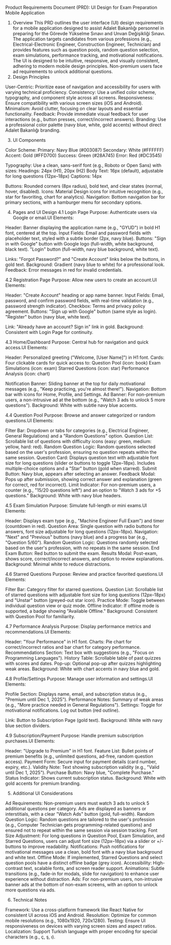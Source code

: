 Product Requirements Document (PRD): UI Design for Exam Preparation Mobile Application
1. Overview
This PRD outlines the user interface (UI) design requirements for a mobile application designed to assist Adalet Bakanlığı personnel in preparing for the Görevde Yükselme Sınavı and Unvan Değişikliği Sınavı. The application targets candidates from various professions (e.g., Electrical-Electronic Engineer, Construction Engineer, Technician) and provides features such as question pools, random question selection, exam simulations, performance tracking, and motivational notifications. The UI is designed to be intuitive, responsive, and visually consistent, adhering to modern mobile design principles. Non-premium users face ad requirements to unlock additional questions.
2. Design Principles

User-Centric: Prioritize ease of navigation and accessibility for users with varying technical proficiency.
Consistency: Use a unified color scheme, typography, and component style across all screens.
Responsiveness: Ensure compatibility with various screen sizes (iOS and Android).
Minimalism: Avoid clutter, focusing on clear layouts and essential functionality.
Feedback: Provide immediate visual feedback for user interactions (e.g., button presses, correct/incorrect answers).
Branding: Use a professional color palette (navy blue, white, gold accents) without direct Adalet Bakanlığı branding.

3. UI Components

Color Scheme: 
Primary: Navy Blue (#003087)
Secondary: White (#FFFFFF)
Accent: Gold (#FFD700)
Success: Green (#28A745)
Error: Red (#DC3545)


Typography: Use a clean, sans-serif font (e.g., Roboto or Open Sans) with sizes:
Headings: 24px (H1), 20px (H2)
Body Text: 16px (default), adjustable for long questions (12px–18px)
Captions: 14px


Buttons: Rounded corners (8px radius), bold text, and clear states (normal, hover, disabled).
Icons: Material Design icons for intuitive recognition (e.g., star for favoriting, chart for analytics).
Navigation: Bottom navigation bar for primary sections, with a hamburger menu for secondary options.

4. Pages and UI Design
4.1 Login Page
Purpose: Authenticate users via Google or email.UI Elements:

Header: Banner displaying the application name (e.g., "GYUD") in bold H1 font, centered at the top.
Input Fields: Email and password fields with placeholder text, styled with a subtle border (2px, navy blue).
Buttons:
"Sign in with Google" button with Google logo (full-width, white background, black text).
"Login" button (full-width, navy blue background, white text).


Links: "Forgot Password?" and "Create Account" links below the buttons, in gold text.
Background: Gradient (navy blue to white) for a professional look.
Feedback: Error messages in red for invalid credentials.

4.2 Registration Page
Purpose: Allow new users to create an account.UI Elements:

Header: "Create Account" heading or app name banner.
Input Fields: Email, password, and confirm password fields, with real-time validation (e.g., password strength indicator).
Checkbox: Terms and privacy policy agreement.
Buttons:
"Sign up with Google" button (same style as login).
"Register" button (navy blue, white text).


Link: "Already have an account? Sign in" link in gold.
Background: Consistent with Login Page for continuity.

4.3 Home/Dashboard
Purpose: Central hub for navigation and quick access.UI Elements:

Header: Personalized greeting ("Welcome, [User Name]") in H1 font.
Cards: Four clickable cards for quick access to:
Question Pool (icon: book)
Exam Simulations (icon: exam)
Starred Questions (icon: star)
Performance Analysis (icon: chart)


Notification Banner: Sliding banner at the top for daily motivational messages (e.g., "Keep practicing, you're almost there!").
Navigation: Bottom bar with icons for Home, Profile, and Settings.
Ad Banner: For non-premium users, a non-intrusive ad at the bottom (e.g., "Watch 3 ads to unlock 5 more questions").
Background: White with subtle navy blue accents.

4.4 Question Pool
Purpose: Browse and answer categorized or random questions.UI Elements:

Filter Bar: Dropdown or tabs for categories (e.g., Electrical Engineer, General Regulations) and a "Random Questions" option.
Question List: Scrollable list of questions with difficulty icons (easy: green, medium: yellow, hard: red).
Random Question Logic: Random questions selected based on the user's profession, ensuring no question repeats within the same session.
Question Card: Displays question text with adjustable font size for long questions (slider or buttons to toggle 12px–18px). Includes multiple-choice options and a "Star" button (gold when starred).
Submit Button: Navy blue, appears after selecting an answer.
Feedback Modal: Pops up after submission, showing correct answer and explanation (green for correct, red for incorrect).
Limit Indicator: For non-premium users, a counter (e.g., "15/20 questions left") and an option to "Watch 3 ads for +5 questions."
Background: White with navy blue headers.

4.5 Exam Simulation
Purpose: Simulate full-length or mini exams.UI Elements:

Header: Displays exam type (e.g., "Machine Engineer Full Exam") and timer (countdown in red).
Question Area: Single question with radio buttons for answers, font size adjustable for long questions (12px–18px).
Navigation: "Next" and "Previous" buttons (navy blue) and a progress bar (e.g., "Question 5/60").
Random Question Logic: Questions randomly selected based on the user's profession, with no repeats in the same session.
End Exam Button: Red button to submit the exam.
Results Modal: Post-exam, shows score, correct/incorrect answers, and option to review explanations.
Background: Minimal white to reduce distractions.

4.6 Starred Questions
Purpose: Review and practice favorited questions.UI Elements:

Filter Bar: Category filter for starred questions.
Question List: Scrollable list of starred questions with adjustable font size for long questions (12px–18px) and "Unstar" button (greyed-out star icon).
Practice Mode: Toggle between individual question view or quiz mode.
Offline Indicator: If offline mode is supported, a badge showing "Available Offline."
Background: Consistent with Question Pool for familiarity.

4.7 Performance Analysis
Purpose: Display performance metrics and recommendations.UI Elements:

Header: "Your Performance" in H1 font.
Charts: Pie chart for correct/incorrect ratios and bar chart for category performance.
Recommendations Section: Text box with suggestions (e.g., "Focus on Programming Languages").
History Table: Scrollable table of past quizzes with scores and dates.
Pop-up: Optional pop-up after quizzes highlighting weak areas.
Background: White with chart accents in navy blue and gold.

4.8 Profile/Settings
Purpose: Manage user information and settings.UI Elements:

Profile Section: Displays name, email, and subscription status (e.g., "Premium until Dec 1, 2025").
Performance Notes: Summary of weak areas (e.g., "More practice needed in General Regulations").
Settings:
Toggle for motivational notifications.
Log out button (red outline).


Link: Button to Subscription Page (gold text).
Background: White with navy blue section dividers.

4.9 Subscription/Payment
Purpose: Handle premium subscription purchases.UI Elements:

Header: "Upgrade to Premium" in H1 font.
Feature List: Bullet points of premium benefits (e.g., unlimited questions, ad-free, random question access).
Payment Form: Secure input for payment details (card number, expiry, etc.).
Validity Note: Text showing subscription validity (e.g., "Valid until Dec 1, 2025").
Purchase Button: Navy blue, "Complete Purchase."
Status Indicator: Shows current subscription status.
Background: White with gold accents for premium branding.

5. Additional UI Considerations

Ad Requirements: Non-premium users must watch 3 ads to unlock 5 additional questions per category. Ads are displayed as banners or interstitials, with a clear "Watch Ads" button (gold, full-width).
Random Question Logic: Random questions are tailored to the user's profession (e.g., Computer Technician gets programming-related questions) and ensured not to repeat within the same session via session tracking.
Font Size Adjustment: For long questions in Question Pool, Exam Simulation, and Starred Questions, users can adjust font size (12px–18px) via a slider or +/- buttons to improve readability.
Notifications: Push notifications for motivational messages use a clean, bold font with a navy blue background and white text.
Offline Mode: If implemented, Starred Questions and select question pools have a distinct offline badge (grey icon).
Accessibility: High-contrast text, scalable fonts, and screen reader support.
Animations: Subtle transitions (e.g., fade-in for modals, slide for navigation) to enhance user experience without distraction.
Ads: For non-premium users, non-intrusive banner ads at the bottom of non-exam screens, with an option to unlock more questions via ads.

6. Technical Notes

Framework: Use a cross-platform framework like React Native for consistent UI across iOS and Android.
Resolution: Optimize for common mobile resolutions (e.g., 1080x1920, 720x1280).
Testing: Ensure UI responsiveness on devices with varying screen sizes and aspect ratios.
Localization: Support Turkish language with proper encoding for special characters (e.g., ç, ş, ı).
